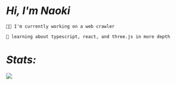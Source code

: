 # _Hi, I'm Naoki_

```👩‍💻 I'm currently working on a web crawler```

```🧠 learning about typescript, react, and three.js in more depth```

# _Stats:_

![](https://github-readme-stats.vercel.app/api/top-langs/?username=NaokiTM&lang_count=20&layout=pie&theme=dark&include_all_commits=true)
